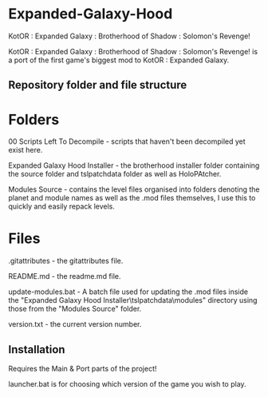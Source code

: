 # Expanded-Galaxy-Hood
KotOR : Expanded Galaxy : Brotherhood of Shadow : Solomon's Revenge!

KotOR : Expanded Galaxy : Brotherhood of Shadow : Solomon's Revenge! is a port of the first game's biggest mod to KotOR : Expanded Galaxy.

## Repository folder and file structure
# Folders
00 Scripts Left To Decompile - scripts that haven't been decompiled yet exist here.

Expanded Galaxy Hood Installer - the brotherhood installer folder containing the source folder and tslpatchdata folder as well as HoloPAtcher.

Modules Source - contains the level files organised into folders denoting the planet and module names as well as the .mod files themselves, I use this to quickly and easily repack levels.

# Files

.gitattributes - the gitattributes file.

README.md - the readme.md file.

update-modules.bat - A batch file used for updating the .mod files inside the "Expanded Galaxy Hood Installer\tslpatchdata\modules" directory using those from the "Modules Source" folder.

version.txt - the current version number.

## Installation

Requires the Main & Port parts of the project!

launcher.bat is for choosing which version of the game you wish to play.
